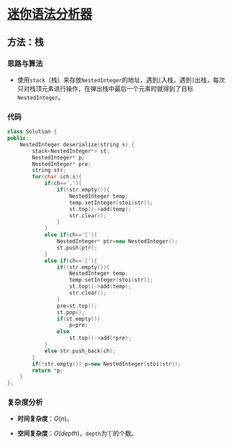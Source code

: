 # [迷你语法分析器](https://leetcode-cn.com/problems/mini-parser/)

## 方法：栈

### 思路与算法

- 使用``stack``（栈）来存放``NestedInteger``的地址，遇到`[`入栈，遇到`]`出栈，每次只对栈顶元素进行操作，在弹出栈中最后一个元素时就得到了目标``NestedInteger``。

### 代码

```c++
class Solution {
public:
    NestedInteger deserialize(string s) {
        stack<NestedInteger*> st;
        NestedInteger* p;
        NestedInteger* pre;
        string str;
        for(char &ch:s){
            if(ch==','){
                if(!str.empty()){
                    NestedInteger temp;
                    temp.setInteger(stoi(str));
                    st.top()->add(temp);
                    str.clear();
                }
            }
            else if(ch=='['){
                NestedInteger* ptr=new NestedInteger();
                st.push(ptr);
            }
            else if(ch==']'){
                if(!str.empty()){
                    NestedInteger temp;
                    temp.setInteger(stoi(str));
                    st.top()->add(temp);
                    str.clear();
                }
                pre=st.top();  
                st.pop();
                if(st.empty())
                    p=pre;
                else
                    st.top()->add(*pre);
            }
            else str.push_back(ch);
        }
        if(!str.empty()) p=new NestedInteger(stoi(str));
        return *p;
    }
};
```

### 复杂度分析

- **时间复杂度**：$O(n)$。

- **空间复杂度**：$O(depth)$，``depth``为'['的个数。
